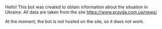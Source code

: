 Hello! 
This bot was created to obtain information about the situation in Ukraine. 
All data are taken from the site https://www.pravda.com.ua/news/

At the moment, the bot is not hosted on the site, so it does not work.

